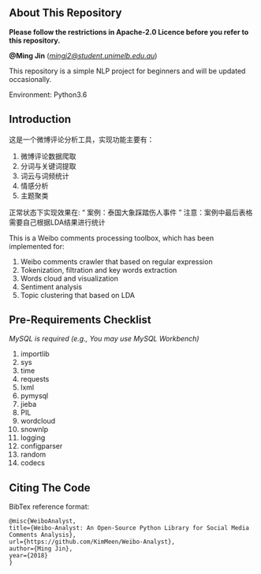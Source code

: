 ## About This Repository

**Please follow the restrictions in Apache-2.0 Licence before you refer to this repository.** 

**@Ming Jin** (*mingj2@student.unimelb.edu.au*)

This repository is a simple NLP project for beginners and will be updated occasionally.

Environment: Python3.6


## Introduction

这是一个微博评论分析工具，实现功能主要有：
1. 微博评论数据爬取
2. 分词与关键词提取
3. 词云与词频统计
4. 情感分析
5. 主题聚类

正常状态下实现效果在: “ 案例：泰国大象踩踏伤人事件 ”
注意：案例中最后表格需要自己根据LDA结果进行统计

This is a Weibo comments processing toolbox, which has been implemented for:

1. Weibo comments crawler that based on regular expression
2. Tokenization, filtration and key words extraction
3. Words cloud and visualization
4. Sentiment analysis
5. Topic clustering that based on LDA


## Pre-Requirements Checklist

*MySQL is required (e.g., You may use MySQL Workbench)*

1. importlib
2. sys
3. time
4. requests
5. lxml
6. pymysql
7. jieba
8. PIL
10. wordcloud
11. snownlp
12. logging
13. configparser
14. random
15. codecs


## Citing The Code

BibTex reference format:
```
@misc{WeiboAnalyst,
title={Weibo-Analyst: An Open-Source Python Library for Social Media Comments Analysis},
url={https://github.com/KimMeen/Weibo-Analyst},
author={Ming Jin},
year={2018}
}
```
